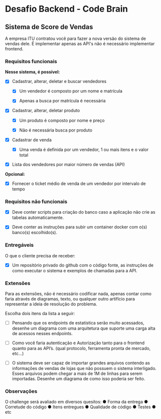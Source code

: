 # Desafio Backend - Code Brain

##  Sistema de Score de Vendas

 A empresa ITU contratou você para fazer a nova versão do sistema de vendas dele. É implementar apenas as API's não é necessário implementar frontend.



### Requisitos funcionais 

 **Nesse sistema, é possível:**

- [x]  Cadastrar, alterar, deletar e buscar vendedores

    - [x] Um vendedor é composto por um nome e matrícula

    - [x] Apenas a busca por matrícula é necessária


- [x] Cadastrar, alterar, deletar produto

    - [x] Um produto é composto por nome e preço

    - [x] Não é necessária busca por produto


- [x] Cadastrar de venda

    - [x] Uma venda é definida por um vendedor, 1 ou mais itens e o valor total


- [x] Lista dos vendedores por maior número de vendas (API)

**Opcional:**

- [x] Fornecer o ticket médio de venda de um vendedor por intervalo de tempo

### Requisitos não funcionais

- [x] Deve conter scripts para criação do banco caso a aplicação não crie as tabelas automaticamente.

- [x] Deve conter as instruções para subir um container docker com o(s) banco(s) escolhido(s).

  

### Entregáveis 

 O que o cliente precisa de receber:

- [x] Um repositório privado do github com o código fonte, as instruções de como executar o sistema e exemplos de
  chamadas para a API.



###  Extensões

 Para as extensões, não é necessário codificar nada, apenas contar como faria através de diagramas, texto, ou qualquer outro artifício para representar a ideia de resolução do problema.

 Escolha dois itens da lista a seguir:

- [ ] Pensando que os endpoints de estatística serão muito acessados, desenhe um
   diagrama com uma arquitetura que suporte uma carga alta de acessos nesses
   endpoints.

- [ ] Como você faria autenticação e Autorização tanto para o frontend quanto para as API’s.
   (qual protocolo, ferramenta pronta de mercado, etc...) 

- [ ] O sistema deve ser capaz de importar grandes arquivos contendo as informações de 
  vendas de lojas que não possuem o sistema interligado. Esses arquivos podem chegar a 
  mais de 1M de linhas para serem importadas. Desenhe um diagrama de como isso 
  poderia ser feito. 

### Observações 

 O challenge será avaliado em diversos quesitos:
●  Forma da entrega
●  Corretude do código
●  Itens entregues
●  Qualidade de código
●  Testes
●  etc
